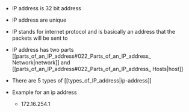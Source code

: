  

-  IP address is 32 bit address

-  IP address are unique

-  IP stands for internet protocol and is basically an address that the packets will be sent to

-  IP address has two parts [[parts_of_an_IP_address#022_Parts_of_an_IP_address_ Network|network]] and [[parts_of_an_IP_address#022_Parts_of_an_IP_address_ Hosts|host]] 

- There are 5 types of  [[types_of_IP_address|ip-address]]
-   Example for an ip address

    -   172.16.254.1
